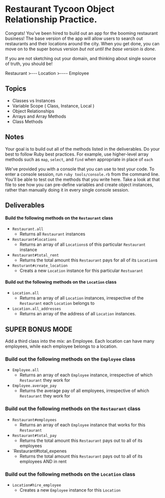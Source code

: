 # Restaurant Tycoon Object Relationship Practice.

Congrats!  You've been hired to build out an app for the booming restaurant business!  The base version of the app will allow users to search out restaurants and their locations around the city.  When you get done, you can move on to the super bonus version *but not until the base version is done*.

If you are not sketching out your domain, and thinking about single source of truth,
you should be!

Restaurant >--- Location >---- Employee

## Topics

- Classes vs Instances
- Variable Scope ( Class, Instance, Local )
- Object Relationships
- Arrays and Array Methods
- Class Methods

## Notes

Your goal is to build out all of the methods listed in the deliverables. Do your best to follow Ruby best practices. For example, use higher-level array methods such as `map`, `select`, and `find` when appropriate in place of `each`

We've provided you with a console that you can use to test your code. To enter a console session, run `ruby tools/console.rb` from the command line. You'll be able to test out the methods that you write here. Take a look at that file to see how you can pre-define variables and create object instances, rather than manually doing it in every single console session.

## Deliverables

#### Build the following methods on the `Restaurant` class

+ `Restaurant.all`
  + Returns all `Restaurant` instances
+ `Restaurant#locations`
  + Returns an array of all `Locations`s of this particular `Restaurant` instance
+ `Restaurant#total_rent`
  + Returns the total amount this `Restaurant` pays for all of its `Location`s
+ `Resturant#create_location`
  + Creats a new `Location` instance for this particular `Restuarant`


#### Build out the following methods on the `Location` class

+ `Location.all`
  + Returns an array of all `Location` instances, irrespective of the `Restaurant` each `Location` belongs to
+ `Location.all_addresses`
  + Returns an array of the address of all `Location` instances.


## SUPER BONUS MODE ##

Add a third class into the mix: an Employee.  Each location can have many employees, while each employee belongs to a location.

### Build out the following methods on the `Employee` class

+ `Employee.all`
  + Returns an array of each `Employee` instance, irrespective of which `Restaurant` they work for
+ `Employee.average_pay`
  + Returns the average pay of all employees, irrespective of which `Restaurant` they work for

### Build out the following methods on the `Restaurant` class

+ `Restaurant#employees`
  + Returns an array of each `Employee` instance that works for this `Restaurant`
+ `Restaurant#total_pay`
  + Returns the total amount this `Restaurant` pays out to all of its employees
+ `Restaurant#total_expenes
  + Returns the total amount this `Restaurant` pays out to all of its employees AND in rent

### Build out the following methods on the `Location` class

+ `Location#hire_employee`
  + Creates a new `Employee` instance for this `Location`
